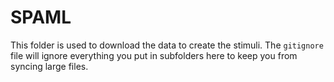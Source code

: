 # SPAML

This folder is used to download the data to create the stimuli. The `gitignore` file will ignore everything you put in subfolders here to keep you from syncing large files. 